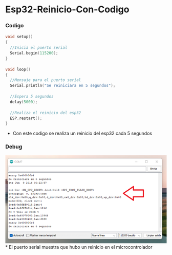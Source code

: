 # Esp32-Reinicio-Con-Codigo

### Codigo
```c++
void setup()
{
  //Inicia el puerto serial
  Serial.begin(115200);
}

void loop()
{
  //Mensaje para el puerto serial
  Serial.println("Se reiniciara en 5 segundos");

  //Espera 5 segundos
  delay(5000);

  //Realiza el reinicio del esp32
  ESP.restart();
}
```
* Con este codigo se realiza un reinicio del esp32 cada 5 segundos

### Debug
<img src="https://github.com/IDiegoUlises/Esp32-Reinicio-Con-Codigo/blob/main/Images/Puerto-Serial.png" />
* El puerto serial muestra que hubo un reinicio en el microcontrolador

